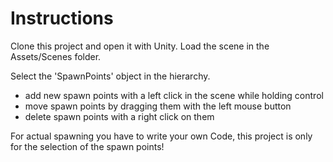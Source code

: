 # Instructions #

Clone this project and open it with Unity. Load the scene in the Assets/Scenes folder. 

Select the 'SpawnPoints' object in the hierarchy. 

- add new spawn points with a left click in the scene while holding control
- move spawn points by dragging them with the left mouse button
- delete spawn points with a right click on them

For actual spawning you have to write your own Code, this project is only for the selection of the spawn points!
